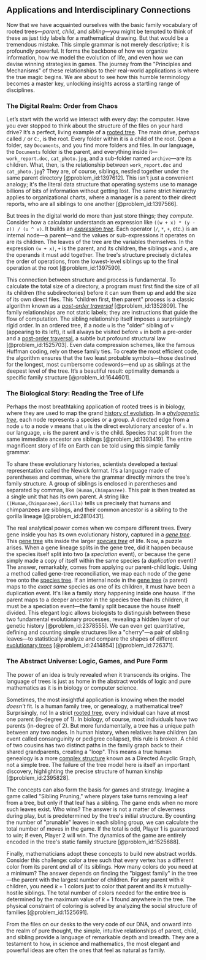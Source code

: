 ## Applications and Interdisciplinary Connections

Now that we have acquainted ourselves with the basic family vocabulary of rooted trees—*parent*, *child*, and *sibling*—you might be tempted to think of these as just tidy labels for a mathematical drawing. But that would be a tremendous mistake. This simple grammar is not merely descriptive; it is profoundly powerful. It forms the backbone of how we organize information, how we model the evolution of life, and even how we can devise winning strategies in games. The journey from the "Principles and Mechanisms" of these relationships to their real-world applications is where the true magic begins. We are about to see how this humble terminology becomes a master key, unlocking insights across a startling range of disciplines.

### The Digital Realm: Order from Chaos

Let’s start with the world we interact with every day: the computer. Have you ever stopped to think about the structure of the files on your hard drive? It’s a perfect, living example of a [rooted tree](@article_id:266366). The main drive, perhaps called `/` or `C:`, is the root. Every folder within it is a child of the root. Open a folder, say `Documents`, and you find more folders and files. In our language, the `Documents` folder is the parent, and everything inside it—`work_report.doc`, `cat_photo.jpg`, and a sub-folder named `archive`—are its children. What, then, is the relationship between `work_report.doc` and `cat_photo.jpg`? They are, of course, siblings, nestled together under the same parent directory [@problem_id:1397612]. This isn't just a convenient analogy; it's the literal data structure that operating systems use to manage billions of bits of information without getting lost. The same strict hierarchy applies to organizational charts, where a manager is a parent to their direct reports, who are all siblings to one another [@problem_id:1397566].

But trees in the digital world do more than just store things; they *compute*. Consider how a calculator understands an expression like `((w + x) * (y - z)) / (u ^ v)`. It builds an *[expression tree](@article_id:266731)*. Each operator (`/`, `*`, `+`, etc.) is an internal node—a parent—and the values or sub-expressions it operates on are its children. The leaves of the tree are the variables themselves. In the expression `(w + x)`, `+` is the parent, and its children, the siblings `w` and `x`, are the operands it must add together. The tree's structure precisely dictates the order of operations, from the lowest-level siblings up to the final operation at the root [@problem_id:1397590].

This connection between structure and process is fundamental. To calculate the total size of a directory, a program must first find the size of all its children (the subdirectories) before it can sum them up and add the size of its own direct files. This "children first, then parent" process is a classic algorithm known as a *[post-order traversal](@article_id:272984)* [@problem_id:1352809]. The family relationships are not static labels; they are instructions that guide the flow of computation. The sibling relationship itself imposes a surprisingly rigid order. In an ordered tree, if a node `u` is the "older" sibling of `v` (appearing to its left), it will always be visited before `v` in both a pre-order and a [post-order traversal](@article_id:272984), a subtle but profound structural law [@problem_id:1525703]. Even data compression schemes, like the famous Huffman coding, rely on these family ties. To create the most efficient code, the algorithm ensures that the two least probable symbols—those destined for the longest, most cumbersome codewords—end up as siblings at the deepest level of the tree. It’s a beautiful result: optimality demands a specific family structure [@problem_id:1644601].

### The Biological Story: Reading the Tree of Life

Perhaps the most breathtaking application of rooted trees is in biology, where they are used to map the grand [history of evolution](@article_id:178198). In a *[phylogenetic tree](@article_id:139551)*, each node represents a species or a group. A directed edge from a node `u` to a node `v` means that `u` is the direct evolutionary ancestor of `v`. In our language, `u` is the parent and `v` is the child. Species that split from the same immediate ancestor are siblings [@problem_id:1393419]. The entire magnificent story of life on Earth can be told using this simple family grammar.

To share these evolutionary histories, scientists developed a textual representation called the Newick format. It’s a language made of parentheses and commas, where the grammar directly mirrors the tree's family structure. A group of siblings is enclosed in parentheses and separated by commas, like `(Human,Chimpanzee)`. This pair is then treated as a single unit that has its own parent. A string like `((Human,Chimpanzee),Gorilla)` tells us precisely that humans and chimpanzees are siblings, and their common ancestor is a sibling to the gorilla lineage [@problem_id:2810431].

The real analytical power comes when we compare different trees. Every gene inside you has its own evolutionary history, captured in a *[gene tree](@article_id:142933)*. This [gene tree](@article_id:142933) sits inside the larger *[species tree](@article_id:147184)* of life. Now, a puzzle arises. When a gene lineage splits in the gene tree, did it happen because the species itself split into two (a *speciation* event), or because the gene simply made a copy of itself within the same species (a *duplication* event)? The answer, remarkably, comes from applying our parent-child logic. Using a method called gene-tree reconciliation, we map each node of the gene tree onto the [species tree](@article_id:147184). If an internal node in the [gene tree](@article_id:142933) (a parent) maps to the *exact same* species as one of its children, it must have been a duplication event. It's like a family story happening inside one house. If the parent maps to a deeper ancestor in the species tree than its children, it must be a speciation event—the family split because the house itself divided. This elegant logic allows biologists to distinguish between these two fundamental evolutionary processes, revealing a hidden layer of our genetic history [@problem_id:2378555]. We can even get quantitative, defining and counting simple structures like a "cherry"—a pair of sibling leaves—to statistically analyze and compare the shapes of different [evolutionary trees](@article_id:176176) [@problem_id:2414854] [@problem_id:726371].

### The Abstract Universe: Logic, Games, and Pure Form

The power of an idea is truly revealed when it transcends its origins. The language of trees is just as home in the abstract worlds of logic and pure mathematics as it is in biology or computer science.

Sometimes, the most insightful application is knowing when the model *doesn't* fit. Is a human family tree, or genealogy, a mathematical tree? Surprisingly, no! In a strict [rooted tree](@article_id:266366), every individual can have at most one parent (in-degree of 1). In biology, of course, most individuals have two parents (in-degree of 2). But more fundamentally, a tree has a unique path between any two nodes. In human history, when relatives have children (an event called consanguinity or pedigree collapse), this rule is broken. A child of two cousins has two distinct paths in the family graph back to their shared grandparents, creating a "loop". This means a true human genealogy is a more [complex structure](@article_id:268634) known as a Directed Acyclic Graph, not a simple tree. The failure of the tree model here is itself an important discovery, highlighting the precise structure of human kinship [@problem_id:2395828].

The concepts can also form the basis for games and strategy. Imagine a game called "Sibling Pruning," where players take turns removing a leaf from a tree, but only if that leaf has a sibling. The game ends when no more such leaves exist. Who wins? The answer is not a matter of cleverness during play, but is predetermined by the tree's initial structure. By counting the number of "prunable" leaves in each sibling group, we can calculate the total number of moves in the game. If the total is odd, Player 1 is guaranteed to win; if even, Player 2 will win. The dynamics of the game are entirely encoded in the tree's static family structure [@problem_id:1525688].

Finally, mathematicians adopt these concepts to build new abstract worlds. Consider this challenge: color a tree such that every vertex has a different color from its parent *and* all of its siblings. How many colors do you need at a minimum? The answer depends on finding the "biggest family" in the tree—the parent with the largest number of children. For any parent with $k$ children, you need $k+1$ colors just to color that parent and its $k$ mutually-hostile siblings. The total number of colors needed for the entire tree is determined by the maximum value of $k+1$ found anywhere in the tree. The physical constraint of coloring is solved by analyzing the social structure of families [@problem_id:1525691].

From the files on our desks to the very code of our DNA, and onward into the realm of pure thought, the simple, intuitive relationships of parent, child, and sibling provide a language of remarkable depth and breadth. They are a testament to how, in science and mathematics, the most elegant and powerful ideas are often the ones that feel as natural as family.